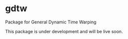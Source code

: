 # gdtw
Package for General Dynamic Time Warping

This package is under development and will be live soon.
